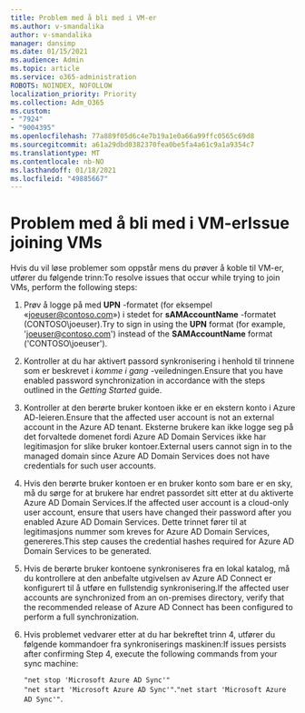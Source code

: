 ```yaml
---
title: Problem med å bli med i VM-er
ms.author: v-smandalika
author: v-smandalika
manager: dansimp
ms.date: 01/15/2021
ms.audience: Admin
ms.topic: article
ms.service: o365-administration
ROBOTS: NOINDEX, NOFOLLOW
localization_priority: Priority
ms.collection: Adm_O365
ms.custom:
- "7924"
- "9004395"
ms.openlocfilehash: 77a889f05d6c4e7b19a1e0a66a99ffc0565c69d8
ms.sourcegitcommit: a61a29dbd0382370fea0be5fa4a61c9a1a9354c7
ms.translationtype: MT
ms.contentlocale: nb-NO
ms.lasthandoff: 01/18/2021
ms.locfileid: "49885667"
---
```

# <a name="issue-joining-vms"></a><span data-ttu-id="5b11a-102">Problem med å bli med i VM-er</span><span class="sxs-lookup"><span data-stu-id="5b11a-102">Issue joining VMs</span></span>

<span data-ttu-id="5b11a-103">Hvis du vil løse problemer som oppstår mens du prøver å koble til VM-er, utfører du følgende trinn:</span><span class="sxs-lookup"><span data-stu-id="5b11a-103">To resolve issues that occur while trying to join VMs, perform the following steps:</span></span>

1. <span data-ttu-id="5b11a-104">Prøv å logge på med **UPN** -formatet (for eksempel «joeuser@contoso.com») i stedet for **sAMAccountName** -formatet (CONTOSO\joeuser).</span><span class="sxs-lookup"><span data-stu-id="5b11a-104">Try to sign in using the **UPN** format (for example, 'joeuser@contoso.com') instead of the **SAMAccountName** format ('CONTOSO\joeuser').</span></span>
2. <span data-ttu-id="5b11a-105">Kontroller at du har aktivert passord synkronisering i henhold til trinnene som er beskrevet i *komme i gang* -veiledningen.</span><span class="sxs-lookup"><span data-stu-id="5b11a-105">Ensure that you have enabled password synchronization in accordance with the steps outlined in the *Getting Started* guide.</span></span>
3. <span data-ttu-id="5b11a-106">Kontroller at den berørte bruker kontoen ikke er en ekstern konto i Azure AD-leieren.</span><span class="sxs-lookup"><span data-stu-id="5b11a-106">Ensure that the affected user account is not an external account in the Azure AD tenant.</span></span> <span data-ttu-id="5b11a-107">Eksterne brukere kan ikke logge seg på det forvaltede domenet fordi Azure AD Domain Services ikke har legitimasjon for slike bruker kontoer.</span><span class="sxs-lookup"><span data-stu-id="5b11a-107">External users cannot sign in to the managed domain since Azure AD Domain Services does not have credentials for such user accounts.</span></span>
4. <span data-ttu-id="5b11a-108">Hvis den berørte bruker kontoen er en bruker konto som bare er en sky, må du sørge for at brukere har endret passordet sitt etter at du aktiverte Azure AD Domain Services.</span><span class="sxs-lookup"><span data-stu-id="5b11a-108">If the affected user account is a cloud-only user account, ensure that users have changed their password after you enabled Azure AD Domain Services.</span></span> <span data-ttu-id="5b11a-109">Dette trinnet fører til at legitimasjons nummer som kreves for Azure AD Domain Services, genereres.</span><span class="sxs-lookup"><span data-stu-id="5b11a-109">This step causes the credential hashes required for Azure AD Domain Services to be generated.</span></span>
5. <span data-ttu-id="5b11a-110">Hvis de berørte bruker kontoene synkroniseres fra en lokal katalog, må du kontrollere at den anbefalte utgivelsen av Azure AD Connect er konfigurert til å utføre en fullstendig synkronisering.</span><span class="sxs-lookup"><span data-stu-id="5b11a-110">If the affected user accounts are synchronized from an on-premises directory, verify that the recommended release of Azure AD Connect has been configured to perform a full synchronization.</span></span>
6. <span data-ttu-id="5b11a-111">Hvis problemet vedvarer etter at du har bekreftet trinn 4, utfører du følgende kommandoer fra synkroniserings maskinen:</span><span class="sxs-lookup"><span data-stu-id="5b11a-111">If issues persists after confirming Step 4, execute the following commands from your sync machine:</span></span>
 
     `"net stop 'Microsoft Azure AD Sync'"`  
     <span data-ttu-id="5b11a-112">`"net start 'Microsoft Azure AD Sync'"`.</span><span class="sxs-lookup"><span data-stu-id="5b11a-112">`"net start 'Microsoft Azure AD Sync'"`.</span></span>